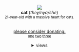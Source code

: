 <div align='center'> 
  <p><img src='https://i.imgur.com/SPlxfx8.gif'

 <br> <b>cat</b>     ‎(<i>they/nya/she</i>)
 <br> <sup>21-year-old with a massive heart for cats.</sup>

<br> <ins>please consider donating.</ins>
<br><sup><a href="https://www.gofundme.com/f/enxh8-hurricane-relief-fund">one</a> <a href="https://www.gofundme.com/f/help-us-fly-supplies-to-western-nc-after-hurricane-helene">two</a> <a href="https://www.gofundme.com/c/act/hurricane-helene">three</a></sup>

<details>
<summary>views</summary>
 <div align="center">
        <img alt="Visitor Stats" 
            src="https://widgetbite.com/stats/<FEL1NES>"/>  
    </div></details>

